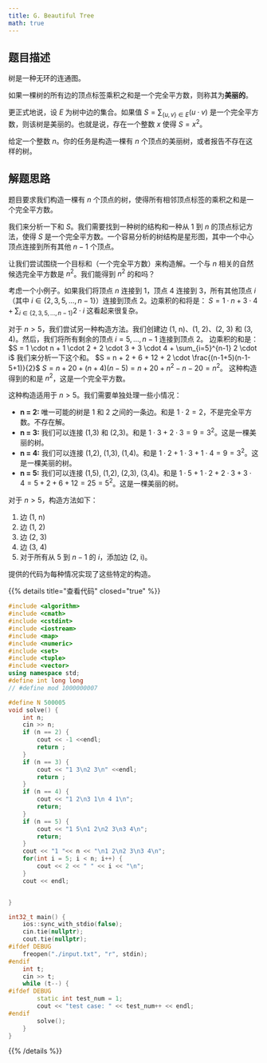 ```yaml
---
title: G. Beautiful Tree
math: true
---
```


## 题目描述

树是一种无环的连通图。

如果一棵树的所有边的顶点标签乘积之和是一个完全平方数，则称其为**美丽的**。

更正式地说，设 $E$ 为树中边的集合。如果值
$S = \sum_{\{u,v\} \in E} (u \cdot v)$
是一个完全平方数，则该树是美丽的。也就是说，存在一个整数 $x$ 使得 $S = x^2$。

给定一个整数 $n$。你的任务是构造一棵有 $n$ 个顶点的美丽树，或者报告不存在这样的树。

## 解题思路

题目要求我们构造一棵有 $n$ 个顶点的树，使得所有相邻顶点标签的乘积之和是一个完全平方数。

我们来分析一下和 $S$。我们需要找到一种树的结构和一种从 $1$ 到 $n$ 的顶点标记方法，使得 $S$ 是一个完全平方数。一个容易分析的树结构是星形图，其中一个中心顶点连接到所有其他 $n-1$ 个顶点。

让我们尝试围绕一个目标和（一个完全平方数）来构造解。一个与 $n$ 相关的自然候选完全平方数是 $n^2$。我们能得到 $n^2$ 的和吗？

考虑一个小例子。如果我们将顶点 $n$ 连接到 $1$，顶点 $4$ 连接到 $3$，所有其他顶点 $i$（其中 $i \in \{2, 3, 5, \dots, n-1\}$）连接到顶点 $2$。边乘积的和将是：
$S = 1 \cdot n + 3 \cdot 4 + \sum_{i \in \{2,3,5,\dots,n-1\}} 2 \cdot i$
这看起来很复杂。

对于 $n > 5$，我们尝试另一种构造方法。我们创建边 (1, n)、(1, 2)、(2, 3) 和 (3, 4)。然后，我们将所有剩余的顶点 $i=5, \dots, n-1$ 连接到顶点 2。
边乘积的和是：
$S = 1 \cdot n + 1 \cdot 2 + 2 \cdot 3 + 3 \cdot 4 + \sum_{i=5}^{n-1} 2 \cdot i$
我们来分析一下这个和。
$S = n + 2 + 6 + 12 + 2 \cdot \frac{(n-1+5)(n-1-5+1)}{2}$
$S = n + 20 + (n+4)(n-5) = n + 20 + n^2 -n - 20 = n^2$。
这种构造得到的和是 $n^2$，这是一个完全平方数。

这种构造适用于 $n > 5$。我们需要单独处理一些小情况：
- **n = 2:** 唯一可能的树是 1 和 2 之间的一条边。和是 $1 \cdot 2 = 2$，不是完全平方数。不存在解。
- **n = 3:** 我们可以连接 (1,3) 和 (2,3)。和是 $1 \cdot 3 + 2 \cdot 3 = 9 = 3^2$。这是一棵美丽的树。
- **n = 4:** 我们可以连接 (1,2), (1,3), (1,4)。和是 $1 \cdot 2 + 1 \cdot 3 + 1 \cdot 4 = 9 = 3^2$。这是一棵美丽的树。
- **n = 5:** 我们可以连接 (1,5), (1,2), (2,3), (3,4)。和是 $1 \cdot 5 + 1 \cdot 2 + 2 \cdot 3 + 3 \cdot 4 = 5 + 2 + 6 + 12 = 25 = 5^2$。这是一棵美丽的树。

对于 $n > 5$，构造方法如下：
1. 边 (1, n)
2. 边 (1, 2)
3. 边 (2, 3)
4. 边 (3, 4)
5. 对于所有从 5 到 $n-1$ 的 $i$，添加边 (2, i)。

提供的代码为每种情况实现了这些特定的构造。

{{% details title="查看代码" closed="true" %}}
```cpp
#include <algorithm>
#include <cmath>
#include <cstdint>
#include <iostream>
#include <map>
#include <numeric>
#include <set>
#include <tuple>
#include <vector>
using namespace std;
#define int long long
// #define mod 1000000007

#define N 500005
void solve() {
    int n;
    cin >> n;
    if (n == 2) {
        cout << -1 <<endl;
        return ;
    }
    if (n == 3) {
        cout << "1 3\n2 3\n" <<endl;
        return ;
    }
    if (n == 4) {
        cout << "1 2\n3 1\n 4 1\n";
        return;
    }
    if (n == 5) {
        cout << "1 5\n1 2\n2 3\n3 4\n";
        return;
    }
    cout << "1 "<< n << "\n1 2\n2 3\n3 4\n";
    for(int i = 5; i < n; i++) {
        cout << 2 << " " << i << "\n";
    }
    cout << endl;


}

int32_t main() {
    ios::sync_with_stdio(false);
    cin.tie(nullptr);
    cout.tie(nullptr);
#ifdef DEBUG
    freopen("./input.txt", "r", stdin);
#endif
    int t;
    cin >> t;
    while (t--) {
#ifdef DEBUG
        static int test_num = 1;
        cout << "test case: " << test_num++ << endl;
#endif
        solve();
    }
}
```
{{% /details %}}
